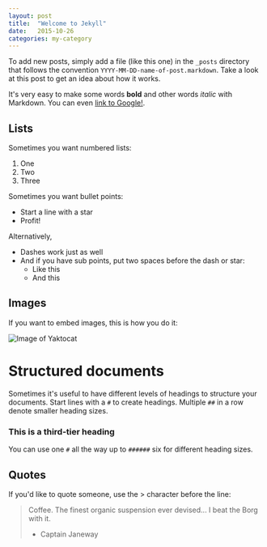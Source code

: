 ```yaml
---
layout: post
title:  "Welcome to Jekyll"
date:   2015-10-26
categories: my-category
---
```


To add new posts, simply add a file (like this one) in the `_posts` directory that follows the convention `YYYY-MM-DD-name-of-post.markdown`. Take a look at this post to get an idea about how it works.

It's very easy to make some words **bold** and other words *italic* with Markdown. You can even [link to Google!](http://google.com).

## Lists

Sometimes you want numbered lists:

1. One
2. Two
3. Three

Sometimes you want bullet points:

* Start a line with a star
* Profit!

Alternatively,

- Dashes work just as well
- And if you have sub points, put two spaces before the dash or star:
  - Like this
  - And this

## Images

If you want to embed images, this is how you do it:

![Image of Yaktocat](https://octodex.github.com/images/yaktocat.png)

# Structured documents

Sometimes it's useful to have different levels of headings to structure your documents. Start lines with a `#` to create headings. Multiple `##` in a row denote smaller heading sizes.

### This is a third-tier heading

You can use  one `#` all the way up to `######` six for different heading sizes.

## Quotes

If you'd like to quote someone, use the > character before the line:

> Coffee. The finest organic suspension ever devised... I beat the Borg with it.
> - Captain Janeway
